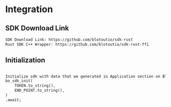 # Integration

## SDK Download Link

```html
SDK Download Link: ​https://github.com/blotoutio/sdk-rust
Rust SDK C++ Wrapper: https://github.com/blotoutio/sdk-rust-ffi
```

## Initialization

```html

Initialize sdk with data that we generated in Application section on Blotout Dashboard.
bo_sdk_init(
    TOKEN.to_string(),
    END_POINT.to_string(),
)
.await;

```
